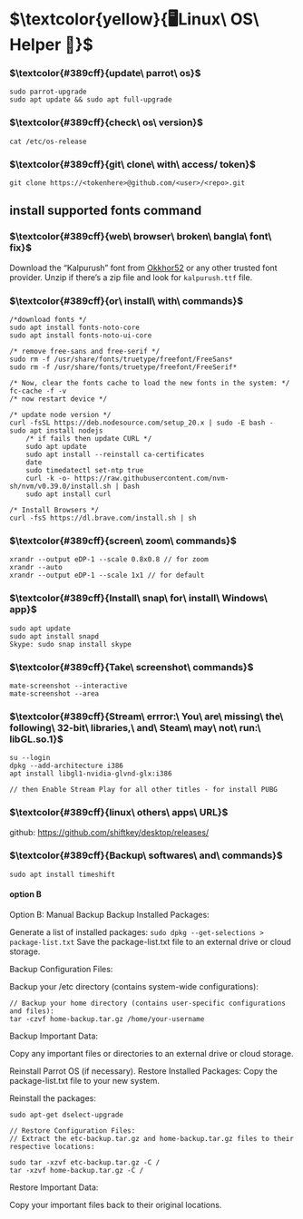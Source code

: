 # $\textcolor{yellow}{🖥️Linux\ OS\ Helper 🐧}$

### $\textcolor{#389cff}{update\ parrot\ os}$
```
sudo parrot-upgrade
sudo apt update && sudo apt full-upgrade
```

### $\textcolor{#389cff}{check\ os\ version}$
```cat /etc/os-release```
### $\textcolor{#389cff}{git\ clone\ with\ access/ token}$
```git clone https://<tokenhere>@github.com/<user>/<repo>.git```

## install supported fonts command
### $\textcolor{#389cff}{web\ browser\ broken\ bangla\ font\ fix}$
Download the “Kalpurush” font from <a class="af nx" href="https://okkhor52.com/download.html?id=_001" rel="noopener ugc nofollow" target="_blank">Okkhor52</a> or any other trusted font provider. Unzip if there’s a zip file and look for <code class="cx pb pc pd pe b">kalpurush.ttf</code> file.</p>

### $\textcolor{#389cff}{or\ install\ with\ commands}$
    /*download fonts */
    sudo apt install fonts-noto-core
    sudo apt install fonts-noto-ui-core
    
    /* remove free-sans and free-serif */
    sudo rm -f /usr/share/fonts/truetype/freefont/FreeSans*
    sudo rm -f /usr/share/fonts/truetype/freefont/FreeSerif*

    /* Now, clear the fonts cache to load the new fonts in the system: */
    fc-cache -f -v
    /* now restart device */

    /* update node version */
    curl -fsSL https://deb.nodesource.com/setup_20.x | sudo -E bash -
    sudo apt install nodejs
        /* if fails then update CURL */
        sudo apt update
        sudo apt install --reinstall ca-certificates
        date
        sudo timedatectl set-ntp true
        curl -k -o- https://raw.githubusercontent.com/nvm-sh/nvm/v0.39.0/install.sh | bash
        sudo apt install curl
    
    /* Install Browsers */
    curl -fsS https://dl.brave.com/install.sh | sh
    
    
### $\textcolor{#389cff}{screen\ zoom\ commands}$
```xrandr --listmonitors // show list
xrandr --output eDP-1 --scale 0.8x0.8 // for zoom
xrandr --auto
xrandr --output eDP-1 --scale 1x1 // for default
```

### $\textcolor{#389cff}{Install\ snap\ for\ install\ Windows\ app}$
```
sudo apt update
sudo apt install snapd
Skype: sudo snap install skype
```

### $\textcolor{#389cff}{Take\ screenshot\ commands}$
```
mate-screenshot --interactive
mate-screenshot --area
```
    
### $\textcolor{#389cff}{Stream\ errror:\ You\ are\ missing\ the\ following\ 32-bit\ libraries,\ and\ Steam\ may\ not\ run:\ libGL.so.1}$
```xrandr --listmonitors // show list
su --login
dpkg --add-architecture i386
apt install libgl1-nvidia-glvnd-glx:i386

// then Enable Stream Play for all other titles - for install PUBG
```

### $\textcolor{#389cff}{linux\ others\ apps\ URL}$
github: https://github.com/shiftkey/desktop/releases/


    
### $\textcolor{#389cff}{Backup\ softwares\ and\ commands}$
```sudo apt update
sudo apt install timeshift
```
#### option B
Option B: Manual Backup
Backup Installed Packages:

Generate a list of installed packages:
```sudo dpkg --get-selections > package-list.txt```
Save the package-list.txt file to an external drive or cloud storage.

Backup Configuration Files:

Backup your /etc directory (contains system-wide configurations):

```sudo tar -czvf etc-backup.tar.gz /etc
// Backup your home directory (contains user-specific configurations and files):
tar -czvf home-backup.tar.gz /home/your-username
```

Backup Important Data:

Copy any important files or directories to an external drive or cloud storage.

Reinstall Parrot OS (if necessary).
Restore Installed Packages:
Copy the package-list.txt file to your new system.

Reinstall the packages:
```sudo dpkg --set-selections < package-list.txt
sudo apt-get dselect-upgrade

// Restore Configuration Files:
// Extract the etc-backup.tar.gz and home-backup.tar.gz files to their respective locations:

sudo tar -xzvf etc-backup.tar.gz -C /
tar -xzvf home-backup.tar.gz -C /
```
Restore Important Data:

Copy your important files back to their original locations.
